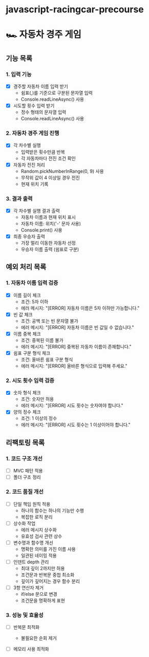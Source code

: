 # javascript-racingcar-precourse
# 🏎 자동차 경주 게임

##  기능 목록

### 1. 입력 기능
- [x] 경주할 자동차 이름 입력 받기
  - 쉼표(,)를 기준으로 구분된 문자열 입력
  - Console.readLineAsync() 사용
- [x] 시도할 횟수 입력 받기
  - 정수 형태의 문자열 입력
  - Console.readLineAsync() 사용

### 2. 자동차 경주 게임 진행
- [x] 각 차수별 실행
  - 입력받은 횟수만큼 반복
  - 각 자동차마다 전진 조건 확인
- [x] 자동차 전진 처리
  - Random.pickNumberInRange(0, 9) 사용
  - 무작위 값이 4 이상일 경우 전진
  - 현재 위치 기록

### 3. 결과 출력
- [x] 각 차수별 실행 결과 출력
  - 자동차 이름과 현재 위치 표시
  - 자동차 이름: 위치('-' 문자 사용)
  - Console.print() 사용
- [x] 최종 우승자 출력
  - 가장 멀리 이동한 자동차 선정
  - 우승자 이름 출력 (쉼표로 구분)

## 예외 처리 목록

### 1. 자동차 이름 입력 검증
- [x] 이름 길이 체크
  - 조건: 5자 이하
  - 에러 메시지: "[ERROR] 자동차 이름은 5자 이하만 가능합니다."
- [x] 빈 값 체크
  - 조건: 공백 또는 빈 문자열 불가
  - 에러 메시지: "[ERROR] 자동차 이름은 빈 값일 수 없습니다."
- [x] 이름 중복 체크
  - 조건: 중복된 이름 불가
  - 에러 메시지: "[ERROR] 중복된 자동차 이름이 존재합니다."
- [x] 쉼표 구분 형식 체크
  - 조건: 올바른 쉼표 구분 형식
  - 에러 메시지: "[ERROR] 올바른 형식으로 입력해 주세요."

### 2. 시도 횟수 입력 검증
- [x] 숫자 형식 체크
  - 조건: 숫자만 허용
  - 에러 메시지: "[ERROR] 시도 횟수는 숫자여야 합니다."
- [x] 양의 정수 체크
  - 조건: 1 이상의 정수
  - 에러 메시지: "[ERROR] 시도 횟수는 1 이상이어야 합니다."


## 리팩토링 목록

### 1. 코드 구조 개선
- [ ] MVC 패턴 적용
- [ ] 폴더 구조 정리

### 2. 코드 품질 개선
- [ ] 단일 책임 원칙 적용
  - 하나의 함수는 하나의 기능만 수행
  - 복잡한 로직 분리
- [ ] 상수화 작업
  - 에러 메시지 상수화
  - 유효성 검사 관련 상수
- [ ] 변수명과 함수명 개선
  - 명확한 의미를 가진 이름 사용
  - 일관된 네이밍 적용
- [ ] 인덴트 depth 관리
  - 최대 깊이 2까지만 허용
  - 조건문과 반복문 중첩 최소화
  - 깊이가 깊어지는 경우 함수 분리
- [ ] 3항 연산자 제거
  - if/else 문으로 변경
  - 조건문을 명확하게 표현

### 3. 성능 및 효율성
- [ ] 반복문 최적화
  - 불필요한 순회 제거
- [ ] 메모리 사용 최적화
  

